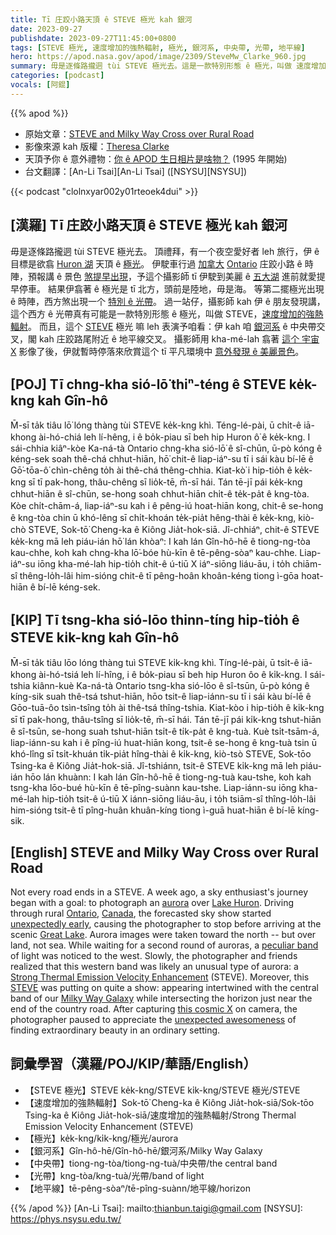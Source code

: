 ```yaml
---
title: Tī 庄跤小路天頂 ê STEVE 極光 kah 銀河
date: 2023-09-27
publishdate: 2023-09-27T11:45:00+0800
tags: [STEVE 極光, 速度增加的強熱輻射, 極光, 銀河系, 中央帶, 光帶, 地平線]
hero: https://apod.nasa.gov/apod/image/2309/SteveMw_Clarke_960.jpg
summary: 毋是逐條路攏迵 tùi STEVE 極光去。這是一款特別形態 ê 極光，叫做 速度增加的強熱輻射。
categories: [podcast]
vocals: [阿錕]
---
```


{{% apod %}}

- 原始文章：[STEVE and Milky Way Cross over Rural Road](https://apod.nasa.gov/apod/ap230927.html)
- 影像來源 kah 版權：[Theresa Clarke](https://www.instagram.com/tc_1865/)
- 天頂予你 ê 意外禮物：[你 ê APOD 生日相片是啥物？](https://apod.nasa.gov/apod/calendar/allyears.html) (1995 年開始)
- 台文翻譯：[An-Li Tsai][An-Li Tsai] ([NSYSU][NSYSU])

{{< podcast "clolnxyar002y01rteoek4dui" >}}

## [漢羅] Tī 庄跤小路天頂 ê STEVE 極光 kah 銀河
毋是逐條路攏迵 tùi STEVE 極光去。
頂禮拜，有一个夜空愛好者 leh 旅行，伊 ê 目標是欲翕 [Huron 湖][Lake Huron] 天頂 ê [極光][aurora]。
伊駛車行過 [加拿大][Canada] [Ontario][Ontario] 庄跤小路 ê 時陣，預報講 ê 景色 [煞提早出現][unexpectedly early]，予這个攝影師 tī 伊駛到美麗 ê [五大湖][Great Lake] 進前就愛提早停車。
結果伊翕著 ê 極光是 tī 北方，頭前是陸地，毋是海。
等第二擺極光出現 ê 時陣，西方煞出現一个 [特別 ê 光帶][peculiar band]。
過一站仔，攝影師 kah 伊 ê 朋友發現講，這个西方 ê 光帶真有可能是一款特別形態 ê 極光，叫做 STEVE，[速度增加的強熱輻射][Strong Thermal Emission Velocity Enhancement]。
而且，這个 [STEVE][STEVE] 極光 嘛 leh 表演予咱看：伊 kah 咱 [銀河系][Milky Way Galaxy] ê 中央帶交叉，閣 kah 庄跤路尾附近 ê 地平線交叉。
攝影師用 kha-mé-lah 翕著 [這个 宇宙 X][this cosmic X] 影像了後，伊就暫時停落來欣賞這个 tī 平凡環境中 [意外發現 ê 美麗景色][unexpected awesomeness]。

## [POJ] Tī chng-kha sió-lō͘ thiⁿ-téng ê STEVE ke̍k-kng kah Gîn-hô
M̄-sī ta̍k tiâu lō͘ lóng thàng tùi STEVE ke̍k-kng khì.
Téng-lé-pài, ū chi̍t-ê iā-khong ài-hó-chiá leh lí-hêng, i ê bo̍k-piau sī beh hip Huron ô͘ ê ke̍k-kng.
I sái-chhia kiâⁿ-kòe Ka-ná-tà Ontario chng-kha sió-lō͘ ê sî-chūn, ū-pò kóng ê kéng-sek soah thê-chá chhut-hiān, hō͘ chit-ê liap-iáⁿ-su tī i sái kàu bí-lē ê Gō͘-tōa-ô͘ chìn-chêng to̍h ài thê-chá thêng-chhia.
Kiat-kò͘ i hip-tio̍h ê ke̍k-kng sī tī pak-hong, thâu-chêng sī lio̍k-tē, m̄-sī hái.
Tán tē-jī pái ke̍k-kng chhut-hiān ê sî-chūn, se-hong soah chhut-hiān chi̍t-ê te̍k-pa̍t ê kng-tòa.
Kòe chi̍t-chām-á, liap-iáⁿ-su kah i ê pêng-iú hoat-hiān kong, chit-ê se-hong ê kng-tòa chin ū khó-lêng sī chi̍t-khoán te̍k-pia̍t hêng-thài ê ke̍k-kng, kiò-chò STEVE, Sok-tō͘ Cheng-ka ê Kiông Jia̍t-hok-siā.
Jî-chhiáⁿ, chit-ê STEVE ke̍k-kng mā leh piáu-ián hō͘ lán khòaⁿ: I kah lán Gîn-hô-hē ê tiong-ng-tòa kau-chhe, koh kah chng-kha lō͘-bóe hù-kīn ê tē-pêng-sòaⁿ kau-chhe.
Liap-iáⁿ-su iōng kha-mé-lah hip-tio̍h chit-ê ú-tiū X iáⁿ-siōng liáu-āu, i to̍h chiām-sî thêng-lo̍h-lâi him-sióng chit-ê tī pêng-hoân khoân-kéng tiong ì-gōa hoat-hiān ê bí-lē kéng-sek.

## [KIP] Tī tsng-kha sió-lōo thinn-tíng hip-tio̍h ê STEVE ki̍k-kng kah Gîn-hô
M̄-sī ta̍k tiâu lōo lóng thàng tuì STEVE ki̍k-kng khì.
Tíng-lé-pài, ū tsi̍t-ê iā-khong ài-hó-tsiá leh lí-hîng, i ê bo̍k-piau sī beh hip Huron ôo ê ki̍k-kng.
I sái-tshia kiânn-kuè Ka-ná-tà Ontario tsng-kha sió-lōo ê sî-tsūn, ū-pò kóng ê kíng-sik suah thê-tsá tshut-hiān, hōo tsit-ê liap-iánn-su tī i sái kàu bí-lē ê Gōo-tuā-ôo tsìn-tsîng to̍h ài thê-tsá thîng-tshia.
Kiat-kòo i hip-tio̍h ê ki̍k-kng sī tī pak-hong, thâu-tsîng sī lio̍k-tē, m̄-sī hái.
Tán tē-jī pái ki̍k-kng tshut-hiān ê sî-tsūn, se-hong suah tshut-hiān tsi̍t-ê ti̍k-pa̍t ê kng-tuà.
Kuè tsi̍t-tsām-á, liap-iánn-su kah i ê pîng-iú huat-hiān kong, tsit-ê se-hong ê kng-tuà tsin ū khó-lîng sī tsi̍t-khuán ti̍k-pia̍t hîng-thài ê ki̍k-kng, kiò-tsò STEVE, Sok-tōo Tsing-ka ê Kiông Jia̍t-hok-siā.
Jî-tshiánn, tsit-ê STEVE ki̍k-kng mā leh piáu-ián hōo lán khuànn: I kah lán Gîn-hô-hē ê tiong-ng-tuà kau-tshe, koh kah tsng-kha lōo-bué hù-kīn ê tē-pîng-suànn kau-tshe.
Liap-iánn-su iōng kha-mé-lah hip-tio̍h tsit-ê ú-tiū X iánn-siōng liáu-āu, i to̍h tsiām-sî thîng-lo̍h-lâi him-sióng tsit-ê tī pîng-huân khuân-kíng tiong ì-guā huat-hiān ê bí-lē kíng-sik.

## [English] STEVE and Milky Way Cross over Rural Road
Not every road ends in a STEVE.
A week ago, a sky enthusiast's journey began with a goal: to photograph an [aurora][aurora] over [Lake Huron][Lake Huron].
Driving through rural [Ontario][Ontario], [Canada][Canada], the forecasted sky show started [unexpectedly early][unexpectedly early], causing the photographer to stop before arriving at the scenic [Great Lake][Great Lake].
Aurora images were taken toward the north -- but over land, not sea.
While waiting for a second round of auroras, a [peculiar band][peculiar band] of light was noticed to the west.
Slowly, the photographer and friends realized that this western band was likely an unusual type of aurora: a [Strong Thermal Emission Velocity Enhancement][Strong Thermal Emission Velocity Enhancement] (STEVE).
Moreover, this [STEVE][STEVE] was putting on quite a show: appearing intertwined with the central band of our [Milky Way Galaxy][Milky Way Galaxy] while intersecting the horizon just near the end of the country road.
After capturing [this cosmic X][this cosmic X] on camera, the photographer paused to appreciate the [unexpected awesomeness][unexpected awesomeness] of finding extraordinary beauty in an ordinary setting.

## 詞彙學習（漢羅/POJ/KIP/華語/English）
- 【STEVE 極光】STEVE ke̍k-kng/STEVE ki̍k-kng/STEVE 極光/STEVE
- 【速度增加的強熱輻射】Sok-tō͘ Cheng-ka ê Kiông Jia̍t-hok-siā/Sok-tōo Tsing-ka ê Kiông Jia̍t-hok-siā/速度增加的強熱輻射/Strong Thermal Emission Velocity Enhancement (STEVE)
- 【極光】ke̍k-kng/ki̍k-kng/極光/aurora
- 【銀河系】Gîn-hô-hē/Gîn-hô-hē/銀河系/Milky Way Galaxy
- 【中央帶】tiong-ng-tòa/tiong-ng-tuà/中央帶/the central band
- 【光帶】kng-tòa/kng-tuà/光帶/band of light
- 【地平線】tē-pêng-sòaⁿ/tē-pîng-suànn/地平線/horizon

{{% /apod %}}
[An-Li Tsai]: mailto:thianbun.taigi@gmail.com
[NSYSU]: https://phys.nsysu.edu.tw/

[copyright]: https://apod.nasa.gov/apod/fap/lib/about_apod.html#srapply
[License]: https://creativecommons.org/licenses/by/2.0/

[aurora]:https://spaceplace.nasa.gov/aurora/
[Lake Huron]:https://youtu.be/iM73QjPiiwU
[Ontario]:https://en.wikipedia.org/wiki/Ontario
[Canada]:https://en.wikipedia.org/wiki/Canada
[unexpectedly early]:https://spaceweather.com/archive.php?view=1&day=18&month=09&year=2023
[Great Lake]:https://en.wikipedia.org/wiki/Great_Lakes
[peculiar band]:https://apod.nasa.gov/apod/ap210505.html
[Strong Thermal Emission Velocity Enhancement]:https://en.wikipedia.org/wiki/STEVE
[STEVE]:https://apod.nasa.gov/apod/ap201117.html
[Milky Way Galaxy]:https://solarsystem.nasa.gov/resources/285/the-milky-way-galaxy/
[this cosmic X]:https://www.instagram.com/p/CxZdU7rsPiW/
[unexpected awesomeness]:https://medicaregranny.com/wp-content/uploads/2019/11/5cfa3122210000690de6bfca.jpeg
